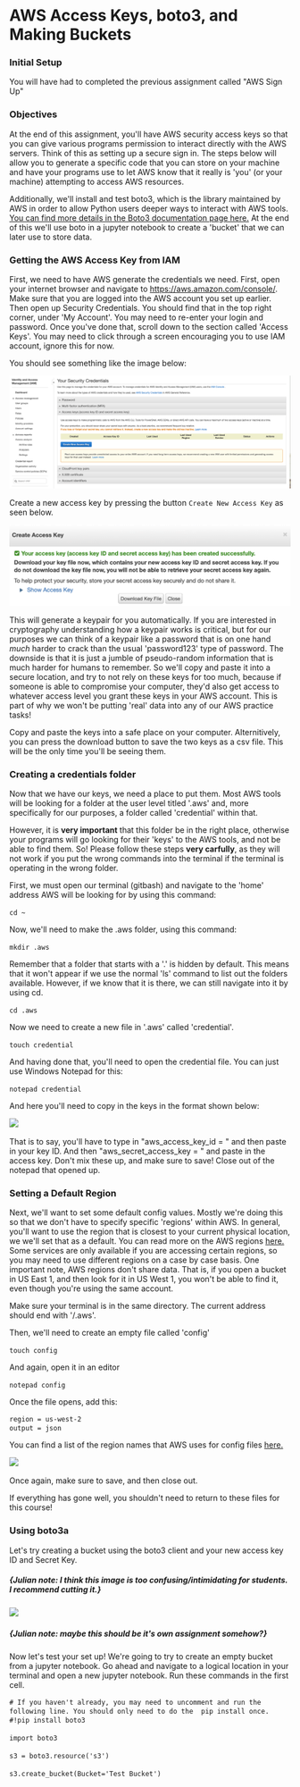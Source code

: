 # AWS Access Keys, boto3, and Making Buckets


### Initial Setup

You will have had to completed the previous assignment called "AWS Sign Up"

### Objectives

At the end of this assignment, you'll have AWS security access keys so that you can give various programs permission to interact directly with the AWS servers. Think of this as setting up a secure sign in. The steps below will allow you to generate a specific code that you can store on your machine and have your programs use to let AWS know that it really is 'you' (or your machine) attempting to access AWS resources. 

Additionally, we'll install and test boto3, which is the library maintained by AWS in order to allow Python users deeper ways to interact with AWS tools. [You can find more details in the Boto3 documentation page here.](https://boto3.amazonaws.com/v1/documentation/api/latest/index.html) At the end of this we'll use boto in a jupyter notebook to create a 'bucket' that we can later use to store data.  

### Getting the AWS Access Key from IAM

First, we need to have AWS generate the credentials we need. First, open your internet browser and navigate to https://aws.amazon.com/console/. Make sure that you are logged into the AWS account you set up earlier.  Then open up Security Credentials. You should find that in the top right corner, under 'My Account'. You may need to re-enter your login and password. Once you've done that, scroll down to the section called 'Access Keys'. You may need to click through a screen encouraging you to use IAM account, ignore this for now. 

You should see something like the image below:

<img src="https://raw.githubusercontent.com/learn-co-curriculum/dsc-set-up-aws-iam/main/assets/aws_access_1.png">

Create a new access key by pressing the button `Create New Access Key` as seen below. 

<img src="https://raw.githubusercontent.com/learn-co-curriculum/dsc-set-up-aws-iam/main/assets/aws_access_2.png">

This will generate a keypair for you automatically. If you are interested in cryptography understanding how a keypair works is critical, but for our purposes we can think of a keypair like a password that is on one hand *much* harder to crack than the usual 'password123' type of password. The downside is that it is just a jumble of pseudo-random information that is much harder for humans to remember. So we'll copy and paste it into a secure location, and try to not rely on these keys for too much, because if someone is able to compromise your computer, they'd also get access to whatever access level you grant these keys in your AWS account. This is part of why we won't be putting 'real' data into any of our AWS practice tasks!

Copy and paste the keys into a safe place on your computer. Alternitively, you can press the download button to save the two keys as a csv file. This will be the only time you'll be seeing them. 

### Creating a credentials folder

Now that we have our keys, we need a place to put them. Most AWS tools will be looking for a folder at the user level titled '.aws' and, more specifically for our purposes, a folder called 'credential' within that. 

However, it is **very important** that this folder be in the right place, otherwise your programs will go looking for their 'keys' to the AWS tools, and not be able to find them. So! Please follow these steps **very carfully**, as they will not work if you put the wrong commands into the terminal if the terminal is operating in the wrong folder.  

First, we must open our terminal (gitbash) and navigate to the 'home' address AWS will be looking for by using this command:

```cd ~```

Now, we'll need to make the .aws folder, using this command:

```mkdir .aws```

Remember that a folder that starts with a '.' is hidden by default. This means that it won't appear if we use the normal 'ls' command to list out the folders available. However, if we know that it is there, we can still navigate into it by using cd. 

```cd .aws```

Now we need to create a new file in '.aws' called 'credential'.

```touch credential```

And having done that, you'll need to open the credential file. You can just use Windows Notepad for this:

```notepad credential```

And here you'll need to copy in the  keys in the format shown below:

<img src="https://raw.githubusercontent.com/learn-co-curriculum/dsc-set-up-aws-iam/main/assets/aws_access_3.png">

That is to say, you'll have to type in "aws_access_key_id = " and then paste in your key ID. And then "aws_secret_access_key = " and paste in the access key. Don't mix these up, and make sure to save! Close out of the notepad that opened up. 

### Setting a Default Region

Next, we'll want to set some default config values. Mostly we're doing this so that we don't have to specify specific 'regions' within AWS. In general, you'll want to use the region that is closest to your current physical location, we we'll set that as a default.  You can read more on the AWS regions [here.](https://aws.amazon.com/about-aws/global-infrastructure/regions_az/) Some services are only available if you are accessing certain regions, so you may need to use different regions on a case by case basis. One important note, AWS regions don't share data. That is, if you open a bucket in US East 1, and then look for it in US West 1, you won't be able to find it, even though you're using the same account. 

Make sure your terminal is in the same directory. The current address should end with '/.aws'. 

Then, we'll need to create an empty file called 'config'

```touch config```

And again, open it in an editor

```notepad config```

Once the file opens, add this:

```
region = us-west-2
output = json
```

You can find a list of the region names that AWS uses for config files [here.](https://docs.aws.amazon.com/general/latest/gr/rande.html)

<img src="https://raw.githubusercontent.com/learn-co-curriculum/dsc-set-up-aws-iam/main/assets/aws_access_4.png">

Once again, make sure to save, and then close out. 

If everything has gone well, you shouldn't need to return to these files for this course!

### Using boto3a

Let's try creating a bucket using the boto3 client and your new access key ID and Secret Key.

##### {Julian note: I think this image is too confusing/intimidating for students. I recommend cutting it.}

<img src="https://raw.githubusercontent.com/learn-co-curriculum/dsc-set-up-aws-iam/main/assets/aws_access_5.png">

##### {Julian note: maybe this should be it's own assignment somehow?}

Now let's test your set up! We're going to try to create an empty bucket from a jupyter notebook.  Go ahead and navigate to a logical location in your terminal and open a new jupyter notebook. Run these commands in the first cell. 

```
# If you haven't already, you may need to uncomment and run the following line. You should only need to do the  pip install once.
#!pip install boto3

import boto3

s3 = boto3.resource('s3')

s3.create_bucket(Bucket='Test Bucket')
                
```


